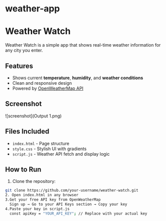 # weather-app
# Weather Watch

Weather Watch is a simple app that shows real-time weather information for any city you enter.

## Features
- Shows current **temperature**, **humidity**, and **weather conditions**
- Clean and responsive design
- Powered by [OpenWeatherMap API](https://openweathermap.org/api)

## Screenshot
![screenshot](Output 1.png) <!-- Add your screenshot here -->

## Files Included
- `index.html` - Page structure
- `style.css` - Stylish UI with gradients
- `script.js` - Weather API fetch and display logic

##  How to Run

1. Clone the repository:
```bash
git clone https://github.com/your-username/weather-watch.git
2. Open index.html in any browser
3.Get your free API key from OpenWeatherMap
  Sign up → Go to your API Keys section → Copy your key
4.Paste your key in script.js
  const apiKey = "YOUR_API_KEY"; // Replace with your actual key
